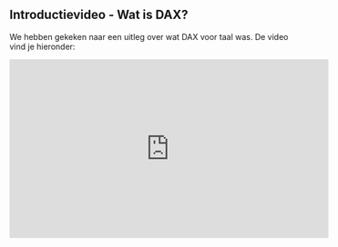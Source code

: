 ## Introductievideo - Wat is DAX?

We hebben gekeken naar een uitleg over wat DAX voor taal was. De video vind je hieronder:

<iframe width="560" height="315" src="https://www.youtube.com/embed/_oj1ZWq6Ook" frameborder="0" allow="accelerometer; autoplay; encrypted-media; gyroscope; picture-in-picture" allowfullscreen></iframe>
